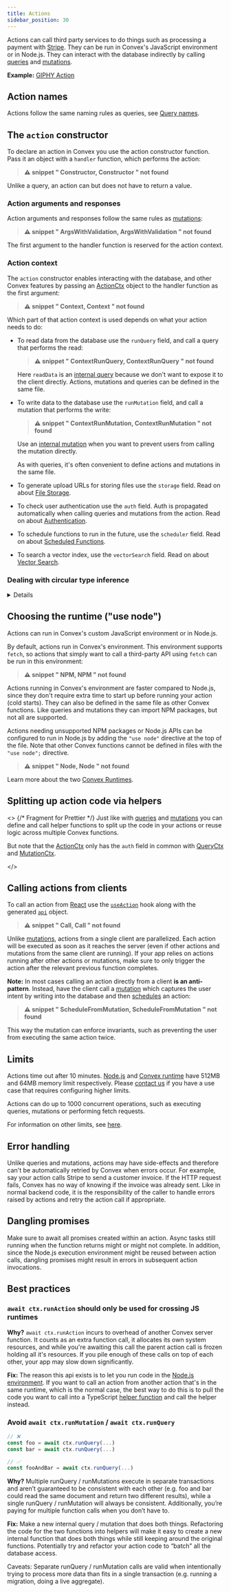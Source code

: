 ```yaml
---
title: Actions
sidebar_position: 30
---
```














Actions can call third party services to do things such as processing a payment
with [Stripe](https://stripe.com). They can be run in Convex's JavaScript
environment or in Node.js. They can interact with the database indirectly by
calling [queries](/functions/query-functions.mdx) and
[mutations](/functions/mutation-functions.mdx).

**Example:**
[GIPHY Action](https://github.com/get-convex/convex-demos/tree/main/giphy-action)

## Action names

Actions follow the same naming rules as queries, see
[Query names](/functions/query-functions.mdx#query-names).

## The `action` constructor

To declare an action in Convex you use the action constructor function. Pass it
an object with a `handler` function, which performs the action:

> **⚠ snippet " Constructor, Constructor " not found**

Unlike a query, an action can but does not have to return a value.

### Action arguments and responses

Action arguments and responses follow the same rules as
[mutations](/functions/mutation-functions.mdx#mutation-arguments):

> **⚠ snippet " ArgsWithValidation, ArgsWithValidation " not found**

The first argument to the handler function is reserved for the action context.

### Action context

The `action` constructor enables interacting with the database, and other Convex
features by passing an [ActionCtx](/api/interfaces/server.GenericActionCtx)
object to the handler function as the first argument:

> **⚠ snippet " Context, Context " not found**

Which part of that action context is used depends on what your action needs to
do:

- To read data from the database use the `runQuery` field, and call a query that
  performs the read:

  > **⚠ snippet " ContextRunQuery, ContextRunQuery " not found**

  Here `readData` is an [internal query](/functions/internal-functions.mdx)
  because we don't want to expose it to the client directly. Actions, mutations
  and queries can be defined in the same file.

- To write data to the database use the `runMutation` field, and call a mutation
  that performs the write:

  > **⚠ snippet " ContextRunMutation, ContextRunMutation " not found**

  Use an [internal mutation](/functions/internal-functions.mdx) when you want to
  prevent users from calling the mutation directly.

  As with queries, it's often convenient to define actions and mutations in the
  same file.

- To generate upload URLs for storing files use the `storage` field. Read on
  about [File Storage](/file-storage.mdx).
- To check user authentication use the `auth` field. Auth is propagated
  automatically when calling queries and mutations from the action. Read on
  about [Authentication](/auth.mdx).
- To schedule functions to run in the future, use the `scheduler` field. Read on
  about [Scheduled Functions](/scheduling/scheduled-functions.mdx).
- To search a vector index, use the `vectorSearch` field. Read on about
  [Vector Search](/search/vector-search.mdx).

### Dealing with circular type inference

<Details summary={<>
Working around the TypeScript error: some action <code>implicitly has
type 'any' because it does not have a type annotation and is
referenced directly or indirectly in its own initializer.</code>
</>}>

When the return value of an action depends on the result of calling
`ctx.runQuery` or `ctx.runMutation`, TypeScript will complain that it cannot
infer the return type of the action. This is a minimal example of the issue:

> **⚠ snippet " CircularError " not found**

To work around this, there are two options:

1. Type the return value of the handler function explicitly:
   > **⚠ snippet " CircularErrorFixedReturn " not found**
2. Type the the result of the `ctx.runQuery` or `ctx.runMutation` call
   explicitly:
   > **⚠ snippet " CircularErrorFixedResults " not found**

TypeScript will check that the type annotation matches what the called query or
mutation returns, so you don't lose any type safety.

In this trivial example the return type of the query was `null`. See the
[TypeScript](/understanding/best-practices/typescript.mdx#type-annotating-server-side-helpers)
page for other types which might be helpful when annotating the result.

</Details>

## Choosing the runtime ("use node")

Actions can run in Convex's custom JavaScript environment or in Node.js.

By default, actions run in Convex's environment. This environment supports
`fetch`, so actions that simply want to call a third-party API using `fetch` can
be run in this environment:

> **⚠ snippet " NPM, NPM " not found**

Actions running in Convex's environment are faster compared to Node.js, since
they don't require extra time to start up before running your action (cold
starts). They can also be defined in the same file as other Convex functions.
Like queries and mutations they can import NPM packages, but not all are
supported.

Actions needing unsupported NPM packages or Node.js APIs can be configured to
run in Node.js by adding the `"use node"` directive at the top of the file. Note
that other Convex functions cannot be defined in files with the `"use node";`
directive.

> **⚠ snippet " Node, Node " not found**

Learn more about the two [Convex Runtimes](/functions/runtimes.mdx).

## Splitting up action code via helpers

<>
  {/* Fragment for Prettier */}
  Just like with [queries](/functions/query-functions.mdx#splitting-up-query-code-via-helpers)
  and [mutations](/functions/mutation-functions.mdx#splitting-up-mutation-code-via-helpers)
  you can define and call helper
  <LanguageSelector verbose /> functions to split up the code in your actions or
  reuse logic across multiple Convex functions.

But note that the [ActionCtx](/api/interfaces/server.GenericActionCtx) only has
the `auth` field in common with [QueryCtx](/generated-api/server.md#queryctx)
and [MutationCtx](/generated-api/server.md#mutationctx).

</>

## Calling actions from clients

To call an action from [React](/client/react.mdx) use the
[`useAction`](/api/modules/react#useaction) hook along with the generated
[`api`](/generated-api/api) object.

> **⚠ snippet " Call, Call " not found**

Unlike
[mutations](/functions/mutation-functions.mdx#calling-mutations-from-clients),
actions from a single client are parallelized. Each action will be executed as
soon as it reaches the server (even if other actions and mutations from the same
client are running). If your app relies on actions running after other actions
or mutations, make sure to only trigger the action after the relevant previous
function completes.

**Note:** In most cases calling an action directly from a client **is an
anti-pattern**. Instead, have the client call a
[mutation](/functions/mutation-functions.mdx) which captures the user intent by
writing into the database and then
[schedules](/scheduling/scheduled-functions.mdx) an action:

> **⚠ snippet " ScheduleFromMutation, ScheduleFromMutation " not found**

This way the mutation can enforce invariants, such as preventing the user from
executing the same action twice.

## Limits

Actions time out after 10 minutes.
[Node.js](/functions/runtimes.mdx#nodejs-runtime) and
[Convex runtime](/functions/runtimes.mdx#default-convex-runtime) have 512MB and
64MB memory limit respectively. Please [contact us](/production/contact.md) if
you have a use case that requires configuring higher limits.

Actions can do up to 1000 concurrent operations, such as executing queries,
mutations or performing fetch requests.

For information on other limits, see [here](/production/state/limits.mdx).

## Error handling

Unlike queries and mutations, actions may have side-effects and therefore can't
be automatically retried by Convex when errors occur. For example, say your
action calls Stripe to send a customer invoice. If the HTTP request fails,
Convex has no way of knowing if the invoice was already sent. Like in normal
backend code, it is the responsibility of the caller to handle errors raised by
actions and retry the action call if appropriate.

## Dangling promises

Make sure to await all promises created within an action. Async tasks still
running when the function returns might or might not complete. In addition,
since the Node.js execution environment might be reused between action calls,
dangling promises might result in errors in subsequent action invocations.

## Best practices

### `await ctx.runAction` should only be used for crossing JS runtimes

**Why?** `await ctx.runAction` incurs to overhead of another Convex server
function. It counts as an extra function call, it allocates its own system
resources, and while you're awaiting this call the parent action call is frozen
holding all it's resources. If you pile enough of these calls on top of each
other, your app may slow down significantly.

**Fix:** The reason this api exists is to let you run code in the
[Node.js environment](/functions/runtimes.mdx). If you want to call an action
from another action that's in the same runtime, which is the normal case, the
best way to do this is to pull the code you want to call into a TypeScript
[helper function](/understanding/best-practices/best-practices.mdx#use-helper-functions-to-write-shared-code)
and call the helper instead.

### Avoid `await ctx.runMutation` / `await ctx.runQuery`

```ts
// ❌
const foo = await ctx.runQuery(...)
const bar = await ctx.runQuery(...)

// ✅
const fooAndBar = await ctx.runQuery(...)
```

**Why?** Multiple runQuery / runMutations execute in separate transactions and
aren’t guaranteed to be consistent with each other (e.g. foo and bar could read
the same document and return two different results), while a single runQuery /
runMutation will always be consistent. Additionally, you’re paying for multiple
function calls when you don’t have to.

**Fix:** Make a new internal query / mutation that does both things. Refactoring
the code for the two functions into helpers will make it easy to create a new
internal function that does both things while still keeping around the original
functions. Potentially try and refactor your action code to “batch” all the
database access.

Caveats: Separate runQuery / runMutation calls are valid when intentionally
trying to process more data than fits in a single transaction (e.g. running a
migration, doing a live aggregate).
